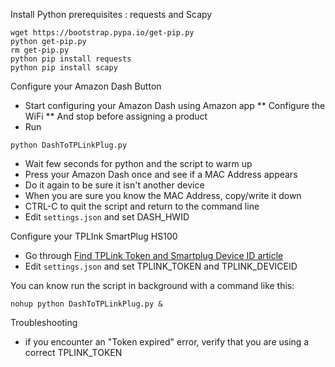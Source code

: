 Install Python prerequisites : requests and Scapy
``` 
wget https://bootstrap.pypa.io/get-pip.py
python get-pip.py
rm get-pip.py
python pip install requests
python pip install scapy
```

Configure your Amazon Dash Button
* Start configuring your Amazon Dash using Amazon app 
** Configure the WiFi
** And stop before assigning a product
* Run 
```
python DashToTPLinkPlug.py
```
* Wait few seconds for python and the script to warm up
* Press your Amazon Dash once and see if a MAC Address appears
* Do it again to be sure it isn't another device
* When you are sure you know the MAC Address, copy/write it down
* CTRL-C to quit the script and return to the command line
* Edit `settings.json` and set DASH_HWID

Configure your TPLInk SmartPlug HS100
* Go through [Find TPLink Token and Smartplug Device ID article](http://arcturusenterprises.weebly.com/find-token--deviceid.html)
* Edit `settings.json` and set TPLINK_TOKEN and TPLINK_DEVICEID

You can know run the script in background with a command like this:
```
nohup python DashToTPLinkPlug.py &
```


Troubleshooting
* if you encounter an "Token expired" error, verify that you are using a correct TPLINK_TOKEN
